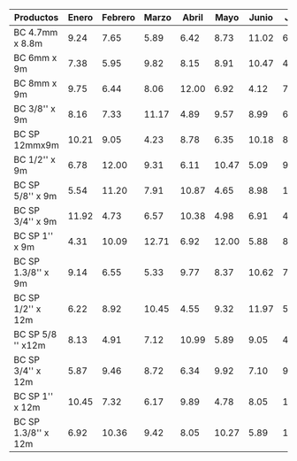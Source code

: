 | Productos       | Enero | Febrero | Marzo | Abril | Mayo | Junio | Julio | Algosto | Septiembre | Octubre | Noviembre | Diciembre |
|-----------------|-------|---------|-------|-------|------|-------|-------|---------|------------|---------|-----------|-----------|
| BC 4.7mm x 8.8m |  9.24 |   7.65  |  5.89 |  6.42 | 8.73 | 11.02 |  6.11 |   9.98  |    10.15   |   5.56  |    4.81   |    7.32   |
| BC 6mm x 9m     |  7.38 |   5.95  |  9.82 |  8.15 | 8.91 | 10.47 |  4.56 |   6.97  |    4.23    |   8.65  |   10.21   |   12.04   |
| BC 8mm x 9m     |  9.75 |   6.44  |  8.06 | 12.00 | 6.92 |  4.12 |  7.89 |  10.04  |    5.76    |   6.48  |   11.20   |    5.23   |
| BC 3/8'' x 9m   |  8.16 |   7.33  | 11.17 |  4.89 | 9.57 |  8.99 |  6.72 |   6.09  |    8.37    |   5.14  |   12.00   |    8.92   |
| BC SP 12mmx9m   | 10.21 |   9.05  |  4.23 |  8.78 | 6.35 | 10.18 |  8.93 |  10.85  |    7.62    |   9.97  |    4.39   |    7.72   |
| BC 1/2'' x 9m   |  6.78 |  12.00  |  9.31 |  6.11 | 10.47|  5.09 |  9.98 |   8.21  |    9.63    |   8.04  |    6.49   |   11.32   |
| BC SP 5/8'' x 9m|  5.54 |  11.20  |  7.91 | 10.87 | 4.65 |  8.98 | 11.36 |   8.95  |    6.74    |  11.00  |    9.32   |    6.21   |
| BC SP 3/4'' x 9m| 11.92 |   4.73  |  6.57 | 10.38 | 4.98 |  6.91 |  4.25 |  12.17  |    9.84    |   4.19  |    8.03   |   10.17   |
| BC SP 1'' x 9m  |  4.31 |  10.09  | 12.71 |  6.92 |12.00 |  5.88 |  8.42 |   5.02  |   11.45    |  12.00  |    7.16   |    4.76   |
| BC SP 1.3/8'' x 9m | 9.14 |   6.55  |  5.33 |  9.77 | 8.37 | 10.62 |  7.85 |  10.34  |    8.21    |   6.79  |    9.05   |    8.74   |
| BC SP 1/2'' x 12m|  6.22 |   8.92  | 10.45 |  4.55 | 9.32 | 11.97 |  5.94 |   7.25  |    5.17    |  10.65  |    7.43   |   12.31   |
| BC SP 5/8 '' x12m|  8.13 |   4.91  |  7.12 | 10.99 | 5.89 |  9.05 |  4.82 |   9.67  |    4.45    |   7.84  |   11.38   |    6.02   |
| BC SP 3/4'' x 12m|  5.87 |   9.46  |  8.72 |  6.34 | 9.92 |  7.10 |  9.53 |   8.09  |   10.01    |   4.64  |    8.47   |    9.87   |
| BC SP 1'' x 12m | 10.45 |   7.32  |  6.17 |  9.89 | 4.78 |  8.05 | 11.63 |   6.78  |    9.28    |   7.94  |   10.08   |    5.53   |
| BC SP 1.3/8'' x 12m | 6.92 |  10.36  |  9.42 |  8.05 |10.27 |  5.89 | 10.11 |   7.43  |    6.68    |   9.73  |    4.52   |   11.07   |
